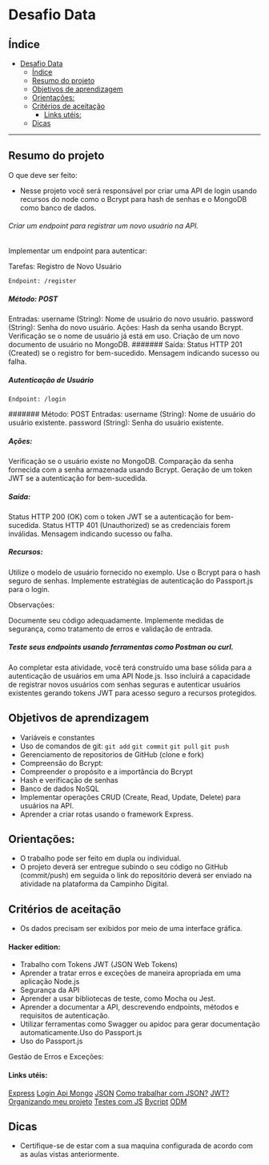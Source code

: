 # Desafio Data

## Índice

- [Desafio Data](#desafio-data)
  - [Índice](#índice)
  - [Resumo do projeto](#resumo-do-projeto)
  - [Objetivos de aprendizagem](#objetivos-de-aprendizagem)
  - [Orientações:](#orientações)
  - [Critérios de aceitação](#critérios-de-aceitação)
      - [Links utéis:](#links-utéis)
  - [Dicas](#dicas)

***

## Resumo do projeto

O que deve ser feito: 

- Nesse projeto você será responsável por criar uma API de login usando recursos do node como o Bcrypt para hash de senhas e o MongoDB como banco de dados.

###### Criar um endpoint para registrar um novo usuário na API.

Implementar um endpoint para autenticar:

Tarefas:
Registro de Novo Usuário

`Endpoint: /register`

##### Método: POST
Entradas:
username (String): Nome de usuário do novo usuário.
password (String): Senha do novo usuário.
Ações:
Hash da senha usando Bcrypt.
Verificação se o nome de usuário já está em uso.
Criação de um novo documento de usuário no MongoDB.
####### Saída:
Status HTTP 201 (Created) se o registro for bem-sucedido.
Mensagem indicando sucesso ou falha.
##### Autenticação de Usuário

`Endpoint: /login`

####### Método: POST
Entradas:
username (String): Nome de usuário do usuário existente.
password (String): Senha do usuário existente.

##### Ações:

Verificação se o usuário existe no MongoDB.
Comparação da senha fornecida com a senha armazenada usando Bcrypt.
Geração de um token JWT se a autenticação for bem-sucedida.

##### Saída:

Status HTTP 200 (OK) com o token JWT se a autenticação for bem-sucedida.
Status HTTP 401 (Unauthorized) se as credenciais forem inválidas.
Mensagem indicando sucesso ou falha.

##### Recursos:

Utilize o modelo de usuário fornecido no exemplo.
Use o Bcrypt para o hash seguro de senhas.
Implemente estratégias de autenticação do Passport.js para o login.

Observações:

Documente seu código adequadamente.
Implemente medidas de segurança, como tratamento de erros e validação de entrada.

##### Teste seus endpoints usando ferramentas como Postman ou curl.

Ao completar esta atividade, você terá construído uma base sólida para a autenticação de usuários em uma API Node.js. Isso incluirá a capacidade de registrar novos usuários com senhas seguras e autenticar usuários existentes gerando tokens JWT para acesso seguro a recursos protegidos.

## Objetivos de aprendizagem
  
- Variáveis e constantes 
- Uso de comandos de git: `git add` `git commit` `git pull` `git push`
- Gerenciamento de repositorios de GitHub (clone e fork)
- Compreensão do Bcrypt:
- Compreender o propósito e a importância do Bcrypt
- Hash e verificação de senhas
- Banco de dados NoSQL
- Implementar operações CRUD (Create, Read, Update, Delete) para usuários na API.
- Aprender a criar rotas usando o framework Express.



## Orientações:

- O trabalho pode ser feito em dupla ou individual.
- O projeto deverá ser entregue subindo o seu código no GitHub (commit/push) em seguida o link do repositório deverá ser enviado na atividade na plataforma da Campinho Digital. 

## Critérios de aceitação

- Os dados precisam ser exibidos por meio de uma interface gráfica. 


#### Hacker edition:

- Trabalho com Tokens JWT (JSON Web Tokens)
- Aprender a tratar erros e exceções de maneira apropriada em uma aplicação Node.js
- Segurança da API
- Aprender a usar bibliotecas de teste, como Mocha ou Jest.
- Aprender a documentar a API, descrevendo endpoints, métodos e requisitos de autenticação.
- Utilizar ferramentas como Swagger ou apidoc para gerar documentação automaticamente.Uso do Passport.js
- Uso do Passport.js

Gestão de Erros e Exceções:
#### Links utéis:
[Express](https://expressjs.com/)
[Login Api Mongo](https://medium.com/@developerom/login-page-with-node-js-and-mongodb-integration-bb1edeae906)
[JSON](https://www.google.com/search?q=o+que+%C3%A9+json&oq=O+QUE+%C3%89+JSON&aqs=chrome.0.69i59j0i512l6j69i60.1993j0j7&sourceid=chrome&ie=UTF-8)
[Como trabalhar com JSON?](https://developer.mozilla.org/pt-BR/docs/Learn/JavaScript/Objects/JSON)
[JWT?](https://www.alura.com.br/artigos/tipos-de-autenticacao?utm_term=&utm_campaign=%5BSearch%5D+%5BPerformance%5D+-+Dynamic+Search+Ads+-+Artigos+e+Conte%C3%BAdos&utm_source=adwords&utm_medium=ppc&hsa_acc=7964138385&hsa_cam=11384329873&hsa_grp=111087461203&hsa_ad=687448474447&hsa_src=g&hsa_tgt=dsa-843358956400&hsa_kw=&hsa_mt=&hsa_net=adwords&hsa_ver=3&gad_source=1&gclid=CjwKCAiA75itBhA6EiwAkho9e8ZAojdzrfJv3Zf7WLgDE49gAIIKCReJ0w4-lI99XA0DjtEnThhoIxoCEvsQAvD_BwE)
[Organizando meu projeto](https://medium.com/@tanooshri24/scalable-project-structure-for-backend-applications-55636326ee37)
[Testes com JS](https://gabrieluizramos.com.br/anatomia-de-um-teste-em-javascript)
[Bycript](https://heynode.com/blog/2020-04/salt-and-hash-passwords-bcrypt/)
[ODM](https://www.freecodecamp.org/portuguese/news/introducao-ao-mongoose-para-mongodb/)






## Dicas

- Certifique-se de estar com a sua maquina configurada de acordo com as aulas vistas anteriormente.



